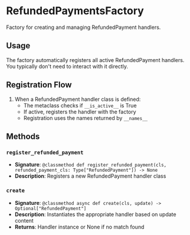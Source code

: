 # RefundedPaymentsFactory

Factory for creating and managing RefundedPayment handlers.

## Usage

The factory automatically registers all active RefundedPayment handlers. 
You typically don't need to interact with it directly.

## Registration Flow

1. When a RefundedPayment handler class is defined:
   - The metaclass checks if `__is_active__` is True
   - If active, registers the handler with the factory
   - Registration uses the names returned by `__names__`

## Methods

### `register_refunded_payment`
- **Signature**: `@classmethod def register_refunded_payment(cls, refunded_payment_cls: Type["RefundedPayment"]) -> None`
- **Description**: Registers a new RefundedPayment handler class

### `create`
- **Signature**: `@classmethod async def create(cls, update) -> Optional["RefundedPayment"]`
- **Description**: Instantiates the appropriate handler based on update content
- **Returns**: Handler instance or None if no match found
